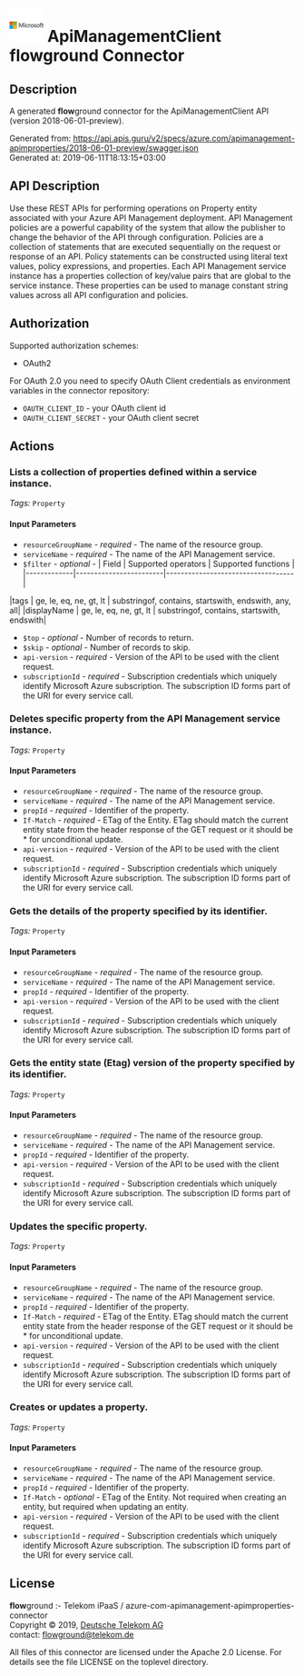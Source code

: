 # ![LOGO](logo.png) ApiManagementClient **flow**ground Connector

## Description

A generated **flow**ground connector for the ApiManagementClient API (version 2018-06-01-preview).

Generated from: https://api.apis.guru/v2/specs/azure.com/apimanagement-apimproperties/2018-06-01-preview/swagger.json<br/>
Generated at: 2019-06-11T18:13:15+03:00

## API Description

Use these REST APIs for performing operations on Property entity associated with your Azure API Management deployment. API Management policies are a powerful capability of the system that allow the publisher to change the behavior of the API through configuration. Policies are a collection of statements that are executed sequentially on the request or response of an API. Policy statements can be constructed using literal text values, policy expressions, and properties. Each API Management service instance has a properties collection of key/value pairs that are global to the service instance. These properties can be used to manage constant string values across all API configuration and policies.

## Authorization

Supported authorization schemes:
- OAuth2

For OAuth 2.0 you need to specify OAuth Client credentials as environment variables in the connector repository:
* `OAUTH_CLIENT_ID` - your OAuth client id
* `OAUTH_CLIENT_SECRET` - your OAuth client secret

## Actions

### Lists a collection of properties defined within a service instance.

*Tags:* `Property`

#### Input Parameters
* `resourceGroupName` - _required_ - The name of the resource group.
* `serviceName` - _required_ - The name of the API Management service.
* `$filter` - _optional_ - | Field       | Supported operators    | Supported functions               |
|-------------|------------------------|-----------------------------------|

|tags | ge, le, eq, ne, gt, lt | substringof, contains, startswith, endswith, any, all|
|displayName | ge, le, eq, ne, gt, lt | substringof, contains, startswith, endswith|

* `$top` - _optional_ - Number of records to return.
* `$skip` - _optional_ - Number of records to skip.
* `api-version` - _required_ - Version of the API to be used with the client request.
* `subscriptionId` - _required_ - Subscription credentials which uniquely identify Microsoft Azure subscription. The subscription ID forms part of the URI for every service call.

### Deletes specific property from the API Management service instance.

*Tags:* `Property`

#### Input Parameters
* `resourceGroupName` - _required_ - The name of the resource group.
* `serviceName` - _required_ - The name of the API Management service.
* `propId` - _required_ - Identifier of the property.
* `If-Match` - _required_ - ETag of the Entity. ETag should match the current entity state from the header response of the GET request or it should be * for unconditional update.
* `api-version` - _required_ - Version of the API to be used with the client request.
* `subscriptionId` - _required_ - Subscription credentials which uniquely identify Microsoft Azure subscription. The subscription ID forms part of the URI for every service call.

### Gets the details of the property specified by its identifier.

*Tags:* `Property`

#### Input Parameters
* `resourceGroupName` - _required_ - The name of the resource group.
* `serviceName` - _required_ - The name of the API Management service.
* `propId` - _required_ - Identifier of the property.
* `api-version` - _required_ - Version of the API to be used with the client request.
* `subscriptionId` - _required_ - Subscription credentials which uniquely identify Microsoft Azure subscription. The subscription ID forms part of the URI for every service call.

### Gets the entity state (Etag) version of the property specified by its identifier.

*Tags:* `Property`

#### Input Parameters
* `resourceGroupName` - _required_ - The name of the resource group.
* `serviceName` - _required_ - The name of the API Management service.
* `propId` - _required_ - Identifier of the property.
* `api-version` - _required_ - Version of the API to be used with the client request.
* `subscriptionId` - _required_ - Subscription credentials which uniquely identify Microsoft Azure subscription. The subscription ID forms part of the URI for every service call.

### Updates the specific property.

*Tags:* `Property`

#### Input Parameters
* `resourceGroupName` - _required_ - The name of the resource group.
* `serviceName` - _required_ - The name of the API Management service.
* `propId` - _required_ - Identifier of the property.
* `If-Match` - _required_ - ETag of the Entity. ETag should match the current entity state from the header response of the GET request or it should be * for unconditional update.
* `api-version` - _required_ - Version of the API to be used with the client request.
* `subscriptionId` - _required_ - Subscription credentials which uniquely identify Microsoft Azure subscription. The subscription ID forms part of the URI for every service call.

### Creates or updates a property.

*Tags:* `Property`

#### Input Parameters
* `resourceGroupName` - _required_ - The name of the resource group.
* `serviceName` - _required_ - The name of the API Management service.
* `propId` - _required_ - Identifier of the property.
* `If-Match` - _optional_ - ETag of the Entity. Not required when creating an entity, but required when updating an entity.
* `api-version` - _required_ - Version of the API to be used with the client request.
* `subscriptionId` - _required_ - Subscription credentials which uniquely identify Microsoft Azure subscription. The subscription ID forms part of the URI for every service call.

## License

**flow**ground :- Telekom iPaaS / azure-com-apimanagement-apimproperties-connector<br/>
Copyright © 2019, [Deutsche Telekom AG](https://www.telekom.de)<br/>
contact: flowground@telekom.de

All files of this connector are licensed under the Apache 2.0 License. For details
see the file LICENSE on the toplevel directory.
